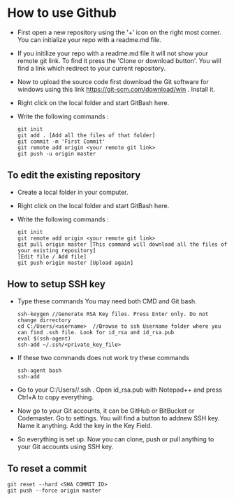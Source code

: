 # How to use Github

 - First open a new repository using the '+' icon on the right most corner. You can initialize your repo with a readme.md file. 
 - If you initilize your repo with a readme.md file it will not show your remote git link. To find it press the 'Clone or download button'. You will find a link which redirect to your current repository.
 - Now to upload the source code first download the Git software for windows using this link https://git-scm.com/download/win . Install it.
 - Right click on the local folder and start GitBash here.
 - Write the following commands :
 
   ```
   git init
   git add . [Add all the files of that folder]
   git commit -m 'First Commit'
   git remote add origin <your remote git link>
   git push -u origin master
   ```

## To edit the existing repository 
  - Create a local folder in your computer.
  - Right click on the local folder and start GitBash here.
  - Write the following commands :
    
    ```
    git init
    git remote add origin <your remote git link>
    git pull origin master [This command will download all the files of your existing repository]
    [Edit file / Add file]
    git push origin master [Upload again] 
    ```

## How to setup SSH key

  - Type these commands You may need both CMD and Git bash.
    
    ```
    ssh-keygen //Generate RSA Key files. Press Enter only. Do not change dirrectory
    cd C:/Users/<username>  //Browse to ssh Username folder where you can find .ssh file. Look for id_rsa and id_rsa.pub 
    eval $(ssh-agent)  
    ssh-add ~/.ssh/<private_key_file>
    ```
  - If these two commands does not work try these commands
    
    ```
    ssh-agent bash
    ssh-add
    ```
  - Go to your C:/Users/<username>/.ssh . Open id_rsa.pub with Notepad++ and press Ctrl+A to copy everything. 
  - Now go to your Git accounts, it can be GitHub or BitBucket or Codemaster. Go to settings. You will find a button to addnew SSH key. Name it anything. Add the key in the Key Field.
  - So everything is set up. Now you can clone, push or pull anything to your Git accounts using SSH key.
  
## To reset a commit 
 
  ```
  git reset --hard <SHA COMMIT ID>
  git push --force origin master
  ```

	
